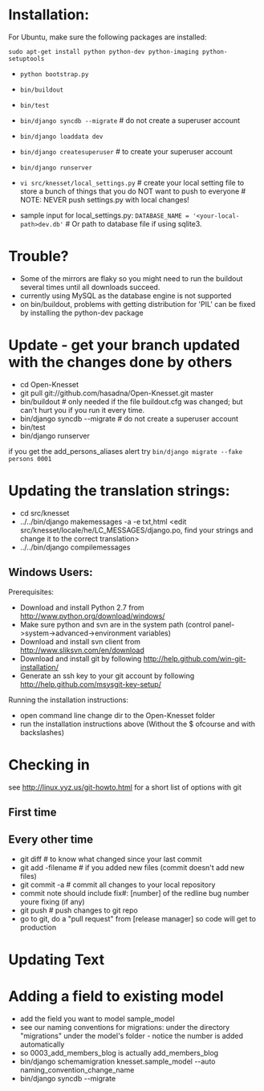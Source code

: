 Installation:
=============

For Ubuntu, make sure the following packages are installed:

    sudo apt-get install python python-dev python-imaging python-setuptools

- `python bootstrap.py`

- `bin/buildout`

- `bin/test`

- `bin/django syncdb --migrate`     # do not create a superuser account

- `bin/django loaddata dev`

- `bin/django createsuperuser` # to create your superuser account

- `bin/django runserver`

- `vi src/knesset/local_settings.py` # create your local setting file to store a bunch of things that you do NOT want to push to everyone # NOTE: NEVER push settings.py with local changes!

- sample input for local_settings.py: `DATABASE_NAME = '<your-local-path>dev.db'`  # Or path to database file if using sqlite3.

Trouble?
=======
- Some of the mirrors are flaky so you might need to run the buildout several times until all downloads succeed.
- currently using MySQL as the database engine is not supported
- on bin/buildout, problems with getting distribution for 'PIL' can be fixed 
  by installing the python-dev package

Update - get your branch updated with the changes done by others
======

- cd Open-Knesset 
- git pull git://github.com/hasadna/Open-Knesset.git master
- bin/buildout                     # only needed if the file buildout.cfg was changed; but can't hurt you if you run it every time.
- bin/django syncdb --migrate      # do not create a superuser account
- bin/test
- bin/django runserver

if you get the add_persons_aliases alert try `bin/django migrate --fake persons 0001`

Updating the translation strings:
================================
- cd src/knesset
- ../../bin/django makemessages -a -e txt,html
<edit src/knesset/locale/he/LC_MESSAGES/django.po, find your strings and change it to the correct translation>
- ../../bin/django compilemessages

Windows Users:
--------------

Prerequisites:
- Download and install Python 2.7 from http://www.python.org/download/windows/
- Make sure python and svn are in the system path (control panel->system->advanced->environment variables)
- Download and install svn client from http://www.sliksvn.com/en/download
- Download and install git by following http://help.github.com/win-git-installation/
- Generate an ssh key to your git account by following http://help.github.com/msysgit-key-setup/

Running the installation instructions:
- open command line change dir to the Open-Knesset folder
- run the installation instructions above (Without the $ ofcourse and with backslashes)

Checking in
==============
see http://linux.yyz.us/git-howto.html for a short list of options with git

First time
----------

Every other time
-----------------

- git diff # to know what changed since your last commit
- git add -filename # if you added new files (commit doesn't add new files)
- git commit -a # commit all changes to your local repository
- commit note should include fix#: [number] of the redline bug number youre fixing (if any)
- git push # push changes to git repo
- go to git, do a "pull request" from [release manager] so code will get to production

Updating Text 
==============

Adding a field to existing model
================================

- add the field you want to model sample_model
- see our naming conventions for migrations: under the directory "migrations" under the model's folder - notice the number is added automatically
- so 0003_add_members_blog is actually add_members_blog
- bin/django schemamigration knesset.sample_model --auto naming_convention_change_name
- bin/django syncdb --migrate


 
